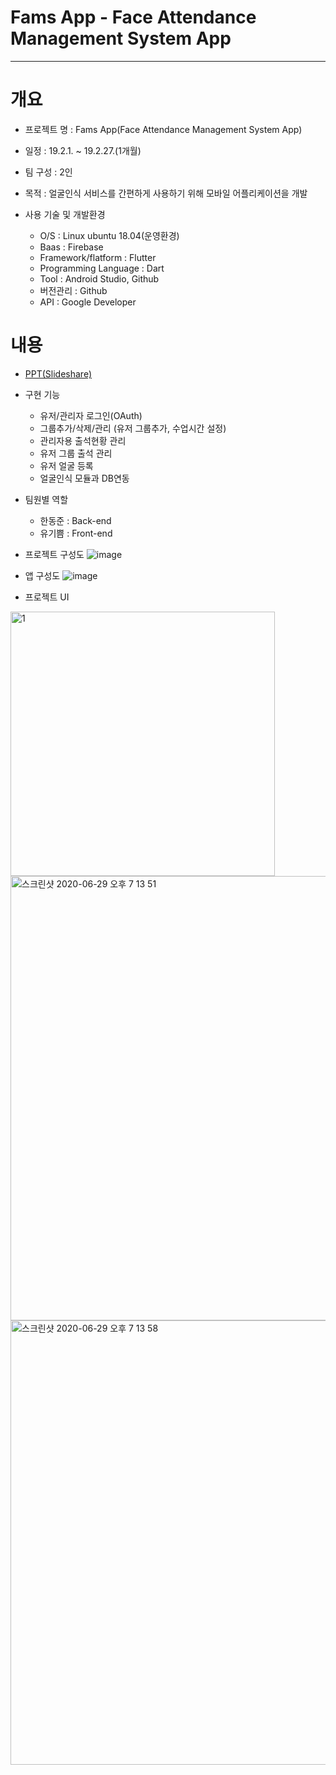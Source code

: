 # Fams App - Face Attendance Management System App
-----


# 개요
* 프로젝트 명 : Fams App(Face Attendance Management System App)

* 일정 : 19.2.1. ~ 19.2.27.(1개월)

* 팀 구성 : 2인

* 목적 : 얼굴인식 서비스를 간편하게 사용하기 위해 모바일 어플리케이션을 개발
           
* 사용 기술 및 개발환경
   - O/S : Linux ubuntu 18.04(운영환경)
   - Baas : Firebase
   - Framework/flatform : Flutter
   - Programming Language : Dart
   - Tool : Android Studio, Github
   - 버전관리 : Github
   - API : Google Developer


# 내용
* [PPT(Slideshare)](https://www.slideshare.net/DongJunHan2/fams-236356538)

* 구현 기능
   - 유저/관리자 로그인(OAuth)
   - 그룹추가/삭제/관리 (유저 그룹추가, 수업시간 설정)
   - 관리자용 출석현황 관리
   - 유저 그룹 출석 관리
   - 유저 얼굴 등록
   - 얼굴인식 모듈과 DB연동
   
* 팀원별 역할
   - 한동준 : Back-end
   - 유기쁨 : Front-end

* 프로젝트 구성도
![image](https://user-images.githubusercontent.com/33618171/86105363-34e16b00-bafa-11ea-9e5b-8ce58fcbed24.png)

* 앱 구성도
![image](https://user-images.githubusercontent.com/33618171/86105560-7245f880-bafa-11ea-936f-6703cbcdb215.png)

* 프로젝트 UI
<img width="423" alt="1" src="https://user-images.githubusercontent.com/33618171/86098771-8afde080-baf1-11ea-980c-396d05571c5c.png">
<img width="711" alt="스크린샷 2020-06-29 오후 7 13 51" src="https://user-images.githubusercontent.com/33618171/86098824-9e10b080-baf1-11ea-880d-2f24ed75a216.png">
<img width="711" alt="스크린샷 2020-06-29 오후 7 13 58" src="https://user-images.githubusercontent.com/33618171/86098859-a9fc7280-baf1-11ea-84fc-fdc623ee30c9.png">


      

